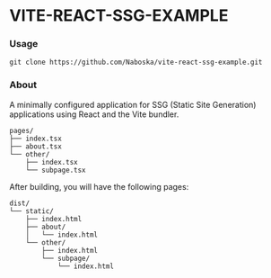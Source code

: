 # VITE-REACT-SSG-EXAMPLE


### Usage


```shell
git clone https://github.com/Naboska/vite-react-ssg-example.git
```


### About


A minimally configured application for SSG (Static Site Generation) applications using React and the Vite bundler.


```
pages/
├── index.tsx
├── about.tsx
└── other/
    ├── index.tsx
    └── subpage.tsx
```


After building, you will have the following pages:



```
dist/
└── static/
    ├── index.html
    ├── about/
    │   └── index.html
    └── other/
        ├── index.html
        └── subpage/
            └── index.html
```